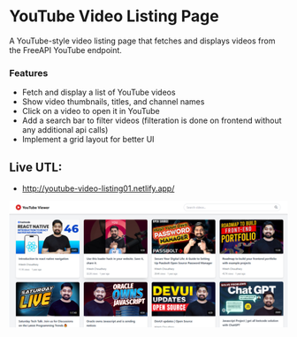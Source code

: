 # YouTube Video Listing Page

A YouTube-style video listing page that fetches and displays videos from the FreeAPI YouTube endpoint.

### Features

- Fetch and display a list of YouTube videos
- Show video thumbnails, titles, and channel names
- Click on a video to open it in YouTube
- Add a search bar to filter videos (filteration is done on frontend without any additional api calls)
- Implement a grid layout for better UI

## Live UTL:
-  http://youtube-video-listing01.netlify.app/

![alt text](image.png)
